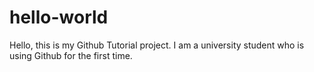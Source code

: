 # hello-world

Hello, this is my Github Tutorial project.
I am a university student who is using Github for the first time.
